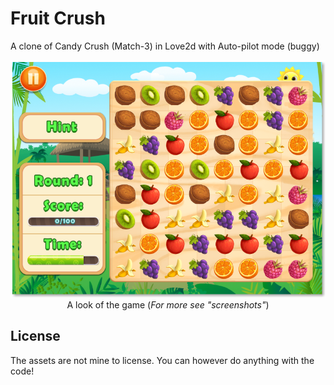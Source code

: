 # Fruit Crush

A clone of Candy Crush (Match-3) in Love2d with Auto-pilot mode (buggy)

<p align="center">
<a href="screenshots/playScreen.png"><img src="screenshots/playScreen.png"/></a><br>
 <span style="align:center"> A look of the game (<i>For more see "screenshots"</i>)</span>
</p>

## License

The assets are not mine to license. You can however do anything with the code!
